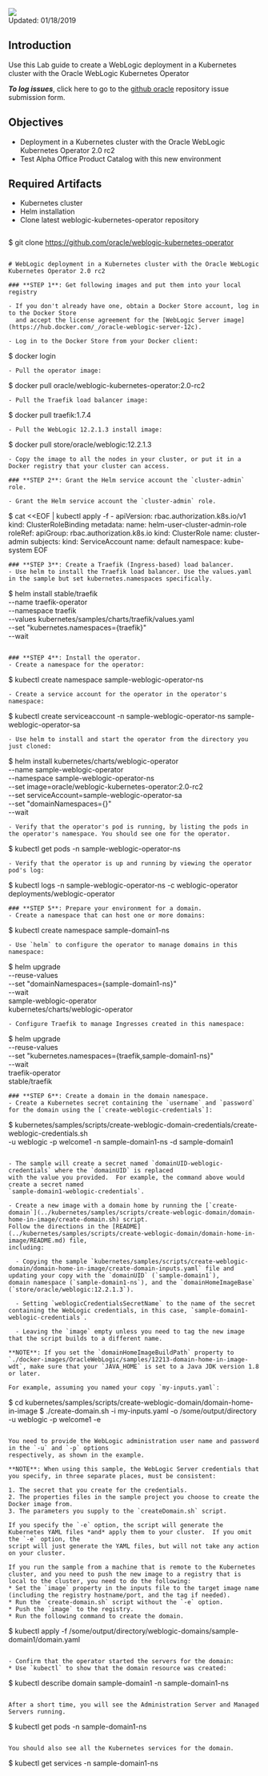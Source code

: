 ![](images/400/header.png)  
Updated: 01/18/2019

## Introduction

Use this Lab guide to create a WebLogic deployment in a Kubernetes cluster with the Oracle WebLogic Kubernetes Operator

**_To log issues_**, click here to go to the [github oracle](https://github.com/oracle/learning-library/issues/new) repository issue submission form.

## Objectives

- Deployment in a Kubernetes cluster with the Oracle WebLogic Kubernetes Operator 2.0 rc2
- Test Alpha Office Product Catalog with this new environment

## Required Artifacts

- Kubernetes cluster
- Helm installation
- Clone latest weblogic-kubernetes-operator repository
  ```
$ git clone https://github.com/oracle/weblogic-kubernetes-operator
  ```

# WebLogic deployment in a Kubernetes cluster with the Oracle WebLogic Kubernetes Operator 2.0 rc2

### **STEP 1**: Get following images and put them into your local registry

- If you don't already have one, obtain a Docker Store account, log in to the Docker Store
    and accept the license agreement for the [WebLogic Server image](https://hub.docker.com/_/oracle-weblogic-server-12c).

- Log in to the Docker Store from your Docker client:
  ```
$ docker login
  ```
- Pull the operator image:
  ```
$ docker pull oracle/weblogic-kubernetes-operator:2.0-rc2
  ```
- Pull the Traefik load balancer image:
  ```
$ docker pull traefik:1.7.4
  ```
- Pull the WebLogic 12.2.1.3 install image:
  ```
$ docker pull store/oracle/weblogic:12.2.1.3
  ```  
- Copy the image to all the nodes in your cluster, or put it in a Docker registry that your cluster can access.

### **STEP 2**: Grant the Helm service account the `cluster-admin` role.

- Grant the Helm service account the `cluster-admin` role.  
  ```
$ cat <<EOF | kubectl apply -f -
apiVersion: rbac.authorization.k8s.io/v1
kind: ClusterRoleBinding
metadata:
    name: helm-user-cluster-admin-role
roleRef:
  apiGroup: rbac.authorization.k8s.io
  kind: ClusterRole
  name: cluster-admin
  subjects:
  kind: ServiceAccount
  name: default
  namespace: kube-system
EOF
  ``` 
### **STEP 3**: Create a Traefik (Ingress-based) load balancer.
- Use helm to install the Traefik load balancer. Use the values.yaml in the sample but set kubernetes.namespaces specifically.
  ```
$ helm install stable/traefik \
--name traefik-operator \
--namespace traefik \
--values kubernetes/samples/charts/traefik/values.yaml  \
--set "kubernetes.namespaces={traefik}" \
--wait
  ```

### **STEP 4**: Install the operator.
- Create a namespace for the operator:
  ```
$ kubectl create namespace sample-weblogic-operator-ns
  ``` 
- Create a service account for the operator in the operator's namespace:
  ```
$ kubectl create serviceaccount -n sample-weblogic-operator-ns sample-weblogic-operator-sa
  ``` 
- Use helm to install and start the operator from the directory you just cloned:
  ```
$ helm install kubernetes/charts/weblogic-operator \
  --name sample-weblogic-operator \
  --namespace sample-weblogic-operator-ns \
  --set image=oracle/weblogic-kubernetes-operator:2.0-rc2 \
  --set serviceAccount=sample-weblogic-operator-sa \
  --set "domainNamespaces={}" \
  --wait
  ``` 
- Verify that the operator's pod is running, by listing the pods in the operator's namespace. You should see one for the operator.
  ```
$ kubectl get pods -n sample-weblogic-operator-ns
  ```
- Verify that the operator is up and running by viewing the operator pod's log:
  ```
$ kubectl logs -n sample-weblogic-operator-ns -c weblogic-operator deployments/weblogic-operator
  ```
### **STEP 5**: Prepare your environment for a domain.
- Create a namespace that can host one or more domains:
  ```
$ kubectl create namespace sample-domain1-ns
  ```
- Use `helm` to configure the operator to manage domains in this namespace:
  ```
$ helm upgrade \
  --reuse-values \
  --set "domainNamespaces={sample-domain1-ns}" \
  --wait \
  sample-weblogic-operator \
  kubernetes/charts/weblogic-operator
  ```
- Configure Traefik to manage Ingresses created in this namespace:
  ```
$ helm upgrade \
  --reuse-values \
  --set "kubernetes.namespaces={traefik,sample-domain1-ns}" \
  --wait \
  traefik-operator \
  stable/traefik
  ```
### **STEP 6**: Create a domain in the domain namespace.
- Create a Kubernetes secret containing the `username` and `password` for the domain using the [`create-weblogic-credentials`]:
  ```
$ kubernetes/samples/scripts/create-weblogic-domain-credentials/create-weblogic-credentials.sh \
  -u weblogic -p welcome1 -n sample-domain1-ns -d sample-domain1
  ```

- The sample will create a secret named `domainUID-weblogic-credentials` where the `domainUID` is replaced
with the value you provided.  For example, the command above would create a secret named
`sample-domain1-weblogic-credentials`.

- Create a new image with a domain home by running the [`create-domain`](../kubernetes/samples/scripts/create-weblogic-domain/domain-home-in-image/create-domain.sh) script.
Follow the directions in the [README](../kubernetes/samples/scripts/create-weblogic-domain/domain-home-in-image/README.md) file,
including:

    - Copying the sample `kubernetes/samples/scripts/create-weblogic-domain/domain-home-in-image/create-domain-inputs.yaml` file and updating your copy with the `domainUID` (`sample-domain1`),
domain namespace (`sample-domain1-ns`), and the `domainHomeImageBase` (`store/oracle/weblogic:12.2.1.3`).

    - Setting `weblogicCredentialsSecretName` to the name of the secret containing the WebLogic credentials, in this case, `sample-domain1-weblogic-credentials`.

    - Leaving the `image` empty unless you need to tag the new image that the script builds to a different name.

**NOTE**: If you set the `domainHomeImageBuildPath` property to `./docker-images/OracleWebLogic/samples/12213-domain-home-in-image-wdt`, make sure that your `JAVA_HOME` is set to a Java JDK version 1.8 or later.

For example, assuming you named your copy `my-inputs.yaml`:
  ```
$ cd kubernetes/samples/scripts/create-weblogic-domain/domain-home-in-image
$ ./create-domain.sh -i my-inputs.yaml -o /some/output/directory -u weblogic -p welcome1 -e
  ```

You need to provide the WebLogic administration user name and password in the `-u` and `-p` options
respectively, as shown in the example.

**NOTE**: When using this sample, the WebLogic Server credentials that you specify, in three separate places, must be consistent:

1. The secret that you create for the credentials.
2. The properties files in the sample project you choose to create the Docker image from.
3. The parameters you supply to the `createDomain.sh` script.

If you specify the `-e` option, the script will generate the
Kubernetes YAML files *and* apply them to your cluster.  If you omit the `-e` option, the
script will just generate the YAML files, but will not take any action on your cluster.

If you run the sample from a machine that is remote to the Kubernetes cluster, and you need to push the new image to a registry that is local to the cluster, you need to do the following:
* Set the `image` property in the inputs file to the target image name (including the registry hostname/port, and the tag if needed).
* Run the `create-domain.sh` script without the `-e` option.
* Push the `image` to the registry.
* Run the following command to create the domain.
   ```
$ kubectl apply -f /some/output/directory/weblogic-domains/sample-domain1/domain.yaml
   ```

- Confirm that the operator started the servers for the domain:
* Use `kubectl` to show that the domain resource was created:
  ```
$ kubectl describe domain sample-domain1 -n sample-domain1-ns
  ```

After a short time, you will see the Administration Server and Managed Servers running.
  ```
$ kubectl get pods -n sample-domain1-ns
  ```

You should also see all the Kubernetes services for the domain.
  ```
$ kubectl get services -n sample-domain1-ns
  ```


